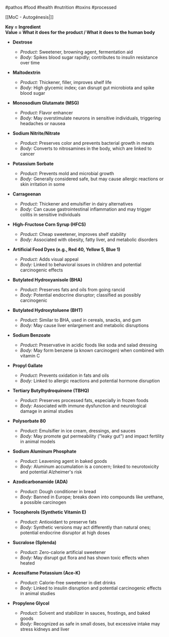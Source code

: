 #pathos #food #health #nutrition #toxins #processed

[[MoC - Autogénesis|]]

**Key = Ingredient**  
**Value = What it does for the product / What it does to the human body**

- **Dextrose**  
  - *Product:* Sweetener, browning agent, fermentation aid  
  - *Body:* Spikes blood sugar rapidly; contributes to insulin resistance over time

- **Maltodextrin**  
  - *Product:* Thickener, filler, improves shelf life  
  - *Body:* High glycemic index; can disrupt gut microbiota and spike blood sugar

- **Monosodium Glutamate (MSG)**  
  - *Product:* Flavor enhancer  
  - *Body:* May overstimulate neurons in sensitive individuals, triggering headaches or nausea

- **Sodium Nitrite/Nitrate**  
  - *Product:* Preserves color and prevents bacterial growth in meats  
  - *Body:* Converts to nitrosamines in the body, which are linked to cancer

- **Potassium Sorbate**  
  - *Product:* Prevents mold and microbial growth  
  - *Body:* Generally considered safe, but may cause allergic reactions or skin irritation in some

- **Carrageenan**  
  - *Product:* Thickener and emulsifier in dairy alternatives  
  - *Body:* Can cause gastrointestinal inflammation and may trigger colitis in sensitive individuals

- **High-Fructose Corn Syrup (HFCS)**  
  - *Product:* Cheap sweetener, improves shelf stability  
  - *Body:* Associated with obesity, fatty liver, and metabolic disorders

- **Artificial Food Dyes (e.g., Red 40, Yellow 5, Blue 1)**  
  - *Product:* Adds visual appeal  
  - *Body:* Linked to behavioral issues in children and potential carcinogenic effects

- **Butylated Hydroxyanisole (BHA)**  
  - *Product:* Preserves fats and oils from going rancid  
  - *Body:* Potential endocrine disruptor; classified as possibly carcinogenic

- **Butylated Hydroxytoluene (BHT)**  
  - *Product:* Similar to BHA, used in cereals, snacks, and gum  
  - *Body:* May cause liver enlargement and metabolic disruptions

- **Sodium Benzoate**  
  - *Product:* Preservative in acidic foods like soda and salad dressing  
  - *Body:* May form benzene (a known carcinogen) when combined with vitamin C

- **Propyl Gallate**  
  - *Product:* Prevents oxidation in fats and oils  
  - *Body:* Linked to allergic reactions and potential hormone disruption

- **Tertiary Butylhydroquinone (TBHQ)**  
  - *Product:* Preserves processed fats, especially in frozen foods  
  - *Body:* Associated with immune dysfunction and neurological damage in animal studies

- **Polysorbate 80**  
  - *Product:* Emulsifier in ice cream, dressings, and sauces  
  - *Body:* May promote gut permeability ("leaky gut") and impact fertility in animal models

- **Sodium Aluminum Phosphate**  
  - *Product:* Leavening agent in baked goods  
  - *Body:* Aluminum accumulation is a concern; linked to neurotoxicity and potential Alzheimer's risk

- **Azodicarbonamide (ADA)**  
  - *Product:* Dough conditioner in bread  
  - *Body:* Banned in Europe; breaks down into compounds like urethane, a possible carcinogen

- **Tocopherols (Synthetic Vitamin E)**  
  - *Product:* Antioxidant to preserve fats  
  - *Body:* Synthetic versions may act differently than natural ones; potential endocrine disruptor at high doses

- **Sucralose (Splenda)**  
  - *Product:* Zero-calorie artificial sweetener  
  - *Body:* May disrupt gut flora and has shown toxic effects when heated

- **Acesulfame Potassium (Ace-K)**  
  - *Product:* Calorie-free sweetener in diet drinks  
  - *Body:* Linked to insulin disruption and potential carcinogenic effects in animal studies

- **Propylene Glycol**  
  - *Product:* Solvent and stabilizer in sauces, frostings, and baked goods  
  - *Body:* Recognized as safe in small doses, but excessive intake may stress kidneys and liver
